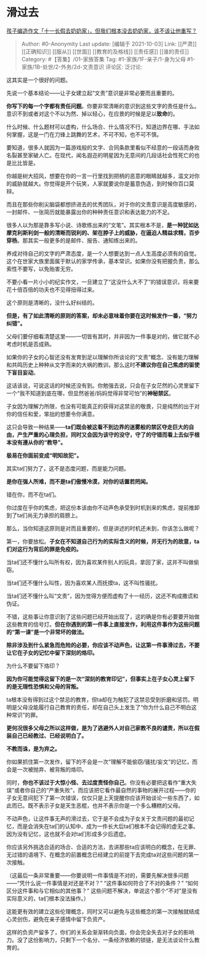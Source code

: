 # 滑过去
[孩子编造作文「十一长假去奶奶家」，但我们根本没去奶奶家，该不该让他重写？](https://www.zhihu.com/question/489760728/answer/2151961506)

> Author: #0-Anonymity
> Last update: [编辑于 2021-10-03]
> Link: [[严肃]] [[正确知识]] [[服从]] [[世面]] [[教育的及格线]] [[责任感]] [[谁的责任]]
> Category: #【答集】/01-家族答集
> Tag: #1-家族/1F-亲子/1-身为父母 #1-家族/1B-处世/2-外务/2d-文责意识
> 评论区:
> 泛讨论:

这其实是一个很好的问题。

先说一个基本结论——让子女建立起“文责”意识是非常必要而且重要的。

**你写下的每一个字都有责任问题**。你要非常清晰的意识到这些文字的责任是什么。意识不到或者对这个不以为然、掉以轻心，在应景的时候是足以**致命**的。

什么时候、什么题材可以虚构，什么场合、什么情况不行，知道边界在哪、手法如何掌握，这是一门在刀锋上跳舞的艺术，不可不知，也不可不慎。

要知道，很多人就因为一篇游戏般的文字、合同条款里看似不经意的一段话而身败名裂甚至家破人亡。在现代，闻名遐迩的明星因为无意间的几段话社会性死亡的也是比比皆是。

你越是树大招风，想要在你的一言一行里找到把柄的恶意的眼睛就越多，滥文对你的威胁就越大。你觉得是开个玩笑，人家就要说你是蓄意伪造，到时候你百口莫辩。

而且在那些你削尖脑袋都想挤进去的优秀团队，对于你的文责意识是高度敏感的，一封邮件、一张简历就能暴露出你的种种责任意识和表达能力的不足。

很多人以为那是靠多写小说、诗歌练出来的“文笔”。其实根本不是，**是一种犹如达摩克利斯利剑一般的清晰而锐利的、架在脖子上的威胁，在逼迫人精益求精，百步穿杨**。那其实一般更多的是邮件、报告、通知练出来的。

养成对待自己的文字的严肃态度，是一个人想要达到一点人生高度必须有的自觉。这个在世家大族里面属于默认的家学传承，基本常识。如果你没有把握负责，那么索性不要写，以免贻害无穷。

不要小看一片小小的纪实作文，一旦建立了“这没什么大不了”的错误意识，将来要花十倍百倍的功夫也不见得扭得过来。

这个原则是清晰的，没什么好纠结的。

**但是，有了如此清晰的原则的答案，却未必意味着你要在这时候发作一番，“努力纠错”。**

父母们要仔细看清楚这里——一切皆有其时，并非因为一件事是对的，做它就不必考虑时机是否成熟。

如果你的子女的心智还没有发育到足以理解你所谈论的“文责”概念、没有能力理解和共鸣历史上种种从文字而来的大祸的教训，那么这时**不建议你在自己焦虑的驱使下盲目妄动**。

这话该说，可说这话的时候还没有到。你勉强去说，只会在子女茫然的心灵里留下一个“我不知道到底在哪，但显然爸爸/妈妈觉得非常可怕”的**神秘禁区**。

子女因为理解力所限，也没有可能真正的获得对这禁忌的敬畏，只是纯然的出于对你的信任和爱，笨拙的想要令你满意。

这只会导致一种结果——**ta们既会被这看不到边界的迷雾般的禁区夺走巨大的自由，产生严重的心理负担，同时又会因为该守的没守，守了的守错而看上去似乎根本没有遵从你的“教导”。**

**极易在你面前变成“明知故犯”。**

其实ta们努力了，这不是态度问题，而是能力问题。

**是你在强人所难，而不是ta们傲慢冷漠，对你的话置若罔闻。**

错在你，而不在ta们。

你过度在乎你的焦虑，把这份本该由你不动声色承受到时机到来的焦虑，提前推卸到了ta们尚无力承担的肩膀上。

那么，当你知道这原则是对而且重要的，但是讲述的时机还未到，你该怎么做呢？

第一，你要放松。**子女在不知道自己行为的实际含义的时候，并无行为的故意，ta们对这行为背后的罪是免疫的。**

当ta们还不懂什么叫所有权，因为喜欢某件别人的玩具，拿回了家，这并不叫做偷窃。

当ta们还不懂什么叫性，因为喜欢某人而抚摸ta，这不叫性骚扰。

当ta们还不懂什么叫“文责”，因为觉得方便而虚构了十一经历，这还不构成撒谎和伪证。

不错，这些事让你意识到了这些问题已经开始出现了，这的确是你有必要要开始做这些教育的信号灯。**但在你遇到的第一件事上直接发作，利用这件事作为这些问题的“第一课”是一个非常坏的做法。**

**除非涉及到什么紧急而危险的必要，你应该不动声色，让这第一件事滑过去，不要让它在子女的记忆中留下深刻的烙印。**

为什么不要留下烙印？

**因为你可能觉得这留下的是一次“深刻的教育印记”，但事实上在子女心灵上留下的是无理性恐惧和父母的背叛。**

ta根本没有得到过这个禁忌的教育，但ta却在为触犯了这禁忌受到折磨和惩罚。明明是父母没能履行自己教育的责任，却在自己头上发生了“你为什么自己不明白这种常识”的罪。

**更何况很多父母之所以这样做，是为了逃避外人对自己家教不良的谴责，所以在假装自己已经教过、已经说明白了。**

**不教而诛，是为弃之。**

你如果抓住第一次发作，留下的不会是一次“理解不能偷窃/骚扰/妄文”的记忆，而会是一次被抛弃、被背叛的烙印。

同时，**你也不该过于大惊小怪、去过度责怪你自己**。你没有必要把这看作“重大失误”或者你自己的“严重失败”，而应该把它看作最自然的事物的展开过程——你的子女无意间犯下了第一次错误，仅仅只是上天提醒你应该开始谈论一些东西了，如此而已。既不表示子女是天生恶棍，也并不表示你是一个多么糟糕的父母。

不动声色，让这件事无声的滑过去，它于是不会成为子女关于文责问题的最初记忆，而是会消失在ta们的认知中、成为一件长大后ta们根本不会记得的虚无之事。因为没有记忆，这也就不会对ta们形成多少后遗症。

你应该另外挑选合适的场合、合适的方法，去讲那些ta应该明白的概念，在无罪、无过错的语境下、在概念的前置概念已经建立的前提下去完成ta对这些问题的第一次接触。

（这最后一条非常重要——你要说明一件事情是不对的，需要先解决很多问题——“凭什么说一件事情是对还是不对？” “这件事如何符合了不对的条件？” “如何区分这件事和与它相似的其他事？” 这些问题不解决，单说这个那个“不对”是没有实际意义的，ta们根本没法操作。）

这能更有效的建立这些伦理概念，同时又可以避免与这些概念的第一次接触就结成心灵创伤，避免在亲子感情中留下负资产。

这样的负资产留多了，你们的关系会渐渐转向负面，你会完全失去对子女的影响力。没了这份影响力，只剩下一个名分、一条经济依赖的锁链，是无法谈论什么教育的。

